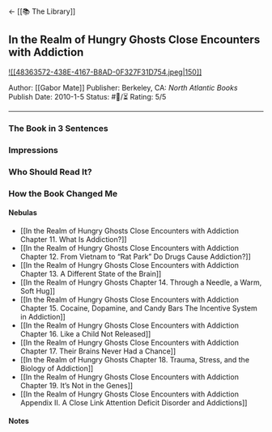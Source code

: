 
<- [[📚 The Library]]
## In the Realm of Hungry Ghosts Close Encounters with Addiction

[ ![[48363572-438E-4167-B8AD-0F327F31D754.jpeg|150]] ](https://www.amazon.com/gp/aw/d/B004ZZMBH6/ref=tmm_kin_swatch_0?ie=UTF8&qid=1666292486&sr=8-1)

Author: [[Gabor Mate]]
Publisher: Berkeley, CA: _North Atlantic Books_
Publish Date: 2010-1-5
Status: #💫/⏳ 
Rating: 5/5

___

### The Book in 3 Sentences



### Impressions



### Who Should Read It?



### How the Book Changed Me



#### Nebulas

- [[In the Realm of Hungry Ghosts Close Encounters with Addiction Chapter 11. What Is Addiction?]] 
- [[In the Realm of Hungry Ghosts Close Encounters with Addiction Chapter 12. From Vietnam to “Rat Park” Do Drugs Cause Addiction?]] 
- [[In the Realm of Hungry Ghosts Close Encounters with Addiction Chapter 13. A Different State of the Brain]] 
- [[In the Realm of Hungry Ghosts Chapter 14. Through a Needle, a Warm, Soft Hug]]  
- [[In the Realm of Hungry Ghosts Close Encounters with Addiction Chapter 15. Cocaine, Dopamine, and Candy Bars The Incentive System in Addiction]] 
- [[In the Realm of Hungry Ghosts Close Encounters with Addiction Chapter 16. Like a Child Not Released]]
- [[In the Realm of Hungry Ghosts Close Encounters with Addiction Chapter 17. Their Brains Never Had a Chance]] 
- [[In the Realm of Hungry Ghosts Chapter 18. Trauma, Stress, and the Biology of Addiction]] 
- [[In the Realm of Hungry Ghosts Close Encounters with Addiction Chapter 19. It’s Not in the Genes]]
- [[In the Realm of Hungry Ghosts Close Encounters with Addiction Appendix II. A Close Link Attention Deficit Disorder and Addictions]]

#### Notes

